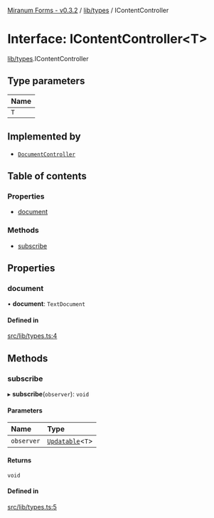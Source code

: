[Miranum Forms - v0.3.2](../documentation.md) / [lib/types](../modules/lib_types.md) / IContentController

# Interface: IContentController<T\>

[lib/types](../modules/lib_types.md).IContentController

## Type parameters

| Name |
| :------ |
| `T` |

## Implemented by

- [`DocumentController`](../classes/DocumentController.DocumentController.md)

## Table of contents

### Properties

- [document](lib_types.IContentController.md#document)

### Methods

- [subscribe](lib_types.IContentController.md#subscribe)

## Properties

### document

• **document**: `TextDocument`

#### Defined in

[src/lib/types.ts:4](https://github.com/FlowSquad/miranum-vs-code-forms/blob/f821aa6/src/lib/types.ts#L4)

## Methods

### subscribe

▸ **subscribe**(`observer`): `void`

#### Parameters

| Name | Type |
| :------ | :------ |
| `observer` | [`Updatable`](lib_types.Updatable.md)<`T`\> |

#### Returns

`void`

#### Defined in

[src/lib/types.ts:5](https://github.com/FlowSquad/miranum-vs-code-forms/blob/f821aa6/src/lib/types.ts#L5)
